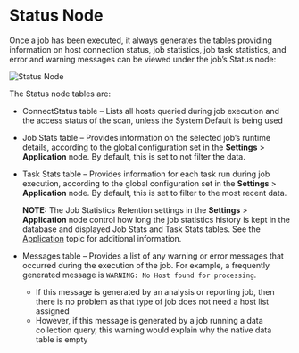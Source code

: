 # Status Node

Once a job has been executed, it always generates the tables providing information on host
connection status, job statistics, job task statistics, and error and warning messages can be viewed
under the job’s Status node:

![Status Node](/img/product_docs/accessanalyzer/admin/jobs/job/statusnode.webp)

The Status node tables are:

- ConnectStatus table – Lists all hosts queried during job execution and the access status of the
  scan, unless the System Default is being used
- Job Stats table – Provides information on the selected job’s runtime details, according to the
  global configuration set in the **Settings** > **Application** node. By default, this is set to
  not filter the data.
- Task Stats table – Provides information for each task run during job execution, according to the
  global configuration set in the **Settings** > **Application** node. By default, this is set to
  filter to the most recent data.

  **NOTE:** The Job Statistics Retention settings in the **Settings** > **Application** node
  control how long the job statistics history is kept in the database and displayed Job Stats and
  Task Stats tables. See the [Application](/docs/accessanalyzer/12.0/administration/settings/application/overview.md) topic for
  additional information.

- Messages table – Provides a list of any warning or error messages that occurred during the
  execution of the job. For example, a frequently generated message is
  `WARNING: No Host found for processing`.

  - If this message is generated by an analysis or reporting job, then there is no problem as that
    type of job does not need a host list assigned
  - However, if this message is generated by a job running a data collection query, this warning
    would explain why the native data table is empty

